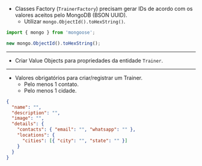 - Classes Factory (`TrainerFactory`) precisam gerar IDs de acordo com os valores aceitos pelo MongoDB (BSON UUID).
  - Utilizar `mongo.ObjectId().toHexString()`.

```typescript
import { mongo } from 'mongoose';

new mongo.ObjectId().toHexString();
```

---

- Criar Value Objects para propriedades da entidade `Trainer`.

---

- Valores obrigatórios para criar/registrar um Trainer.
  - Pelo menos 1 contato.
  - Pelo menos 1 cidade.

```json
{
  "name": "",
  "description": "",
  "image": "",
  "details": {
    "contacts": { "email": "", "whatsapp": "" },
    "locations": {
      "cities": [{ "city": "", "state": "" }]
    }
  }
}
```
